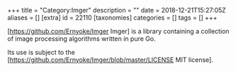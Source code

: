 +++
title = "Category:Imger"
description = ""
date = 2018-12-21T15:27:05Z
aliases = []
[extra]
id = 22110
[taxonomies]
categories = []
tags = []
+++

[https://github.com/Ernyoke/Imger Imger] is a library containing a collection of image processing algorithms written in pure Go.

Its use is subject to the [https://github.com/Ernyoke/Imger/blob/master/LICENSE MIT license].
